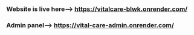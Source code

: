 ### Website is live here--> https://vitalcare-blwk.onrender.com/
### Admin panel--> https://vital-care-admin.onrender.com/
